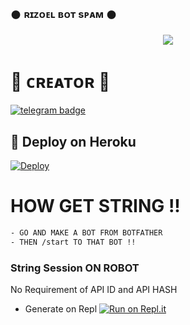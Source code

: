 ### 𒊹︎︎︎ ʀɪᴢᴏᴇʟ ʙᴏᴛ sᴘᴀᴍ 𒊹︎︎︎︎︎

<p align="center">
  <img src="https://telegra.ph/file/3f545529ce7328a4b23ef.jpg">
</p>

# 🖤 ᴄʀᴇᴀᴛᴏʀ 🖤

[![telegram badge](https://img.shields.io/badge/RiZoeL-30302f?style=for-the-badge&logo=telegram)](https://t.me/TheRiZoeL)

## 🚀 Deploy on Heroku 
[![Deploy](https://www.herokucdn.com/deploy/button.svg)](https://heroku.com/deploy?template=https://github.com/MrRizoel/BotSpam.git) 
# HOW GET STRING !! 
```sh
- GO AND MAKE A BOT FROM BOTFATHER
- THEN /start TO THAT BOT !!
```
### String Session ON ROBOT

No Requirement of API ID and API HASH

   - Generate on Repl [![Run on Repl.it](https://repl.it/badge/github/MrRizoel/BotSpam)](https://replit.com/@RiZoeL/BOT-SPAM)

